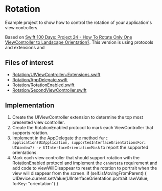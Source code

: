 #  Rotation

Example project to show how to control the rotation of your application's view controllers.

Based on [Swift 100 Days: Project 24 - How To Rotate Only One ViewController to Landscape Orientation?](https://medium.com/@sunnyleeyun/swift-100-days-project-24-portrait-landscape-how-to-allow-rotate-in-one-vc-d717678301c1). This version is using protocols and extensions and 

## Files of interest

- [Rotation/UIViewController+Extensions.swift](Rotation/UIViewController+Extensions.swift)
- [Rotation/AppDelegate.swift](Rotation/AppDelegate.swift) 
- [Rotation/RotationEnabled.swift](Rotation/RotationEnabled.swfit)
- [Rotation/SecondViewController.swift](Rotation/SecondViewController.swift)

## Implementation

1. Create the UIViewController extension to determine the top most presented view controller.
1. Create the RotationEnabled protocol to mark each ViewController that supports rotation.
1. Implement in the AppDelegate the method `func application(UIApplication, supportedInterfaceOrientationsFor: UIWindow?) -> UIInterfaceOrientationMask` to report the supported orientations.
1. Mark each view controller that should support rotation with the RotationEnabled protocol
and implement the `canRotate` requirement and add code to viewWillDisappear to reset
the rotation to portrait when the view will disappear from the screen.
    if (self.isMovingFromParent) {
        UIDevice.current.setValue(UIInterfaceOrientation.portrait.rawValue, forKey: "orientation")
    }

